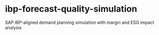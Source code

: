 # ibp-forecast-quality-simulation
SAP IBP-aligned demand planning simulation with margin and ESG impact analysis
